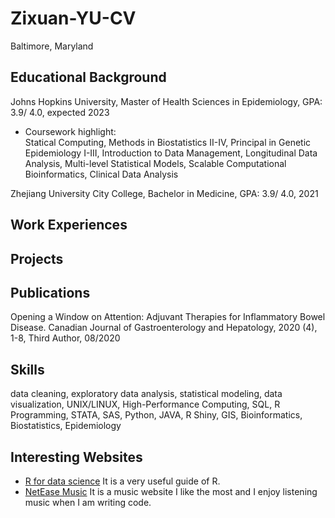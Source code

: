 # Zixuan-YU-CV
Baltimore, Maryland

## Educational Background  
Johns Hopkins University, Master of Health Sciences in Epidemiology, GPA: 3.9/ 4.0, expected 2023  
- Coursework highlight:   
Statical Computing, Methods in Biostatistics II-IV, Principal in Genetic Epidemiology I-III, Introduction to Data Management, Longitudinal Data Analysis, Multi-level Statistical Models, Scalable Computational Bioinformatics, Clinical Data Analysis  

Zhejiang University City College, Bachelor in Medicine, GPA: 3.9/ 4.0, 2021  

## Work Experiences


## Projects

## Publications
Opening a Window on Attention: Adjuvant Therapies for Inflammatory Bowel Disease. Canadian Journal of Gastroenterology and Hepatology, 2020 (4), 1-8, Third Author, 08/2020 
## Skills
data cleaning, exploratory data analysis, statistical modeling, data visualization, UNIX/LINUX, High-Performance Computing, SQL, R Programming, STATA, SAS, Python, JAVA, R Shiny, GIS, Bioinformatics, Biostatistics, Epidemiology

## Interesting Websites  
- [R for data science](https://r4ds.had.co.nz/) It is a very useful guide of R.  
- [NetEase Music](https://music.163.com/) It is a music website I like the most and I enjoy listening music when I am writing code. 


